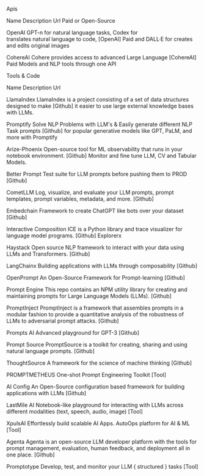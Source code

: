 Apis

Name	                             Description	                        Url	                     Paid or Open-Source

OpenAI	      GPT-n for natural language tasks, Codex for             
              translates natural language to code,                    [OpenAI]                      Paid
              and DALL·E for creates and edits original images   

CohereAI	    Cohere provides access to advanced Large Language       [CohereAI]	                  Paid
              Models and NLP tools through one API


Tools & Code

Name	                                    Description	                                                          Url

LlamaIndex	         LlamaIndex is a project consisting of a set of data structures designed to make           [Github]
                     it easier to use large external knowledge bases with LLMs.	

Promptify	           Solve NLP Problems with LLM's & Easily generate different NLP Task prompts                [Github]
                     for popular generative models like GPT, PaLM, and more with Promptify	

Arize-Phoenix        Open-source tool for ML observability that runs in your notebook environment.             [Github]
                     Monitor and fine tune LLM, CV and Tabular Models.	

Better Prompt	       Test suite for LLM prompts before pushing them to PROD                                    [Github]

CometLLM	           Log, visualize, and evaluate your LLM prompts, prompt templates, 
                     prompt variables, metadata, and more.	                                                   [Github]

Embedchain	         Framework to create ChatGPT like bots over your dataset	                                 [Github]

Interactive 
Composition          ICE is a Python library and trace visualizer for language model programs.	               [Github]
Explorerx
                 
Haystack	           Open source NLP framework to interact with your data using LLMs and Transformers.	       [Github]

LangChainx	         Building applications with LLMs through composability	                                   [Github]

OpenPrompt	         An Open-Source Framework for Prompt-learning	                                             [Github]

Prompt Engine	       This repo contains an NPM utility library for creating and maintaining prompts 
                     for Large Language Models (LLMs).	                                                       [Github]

PromptInject	       PromptInject is a framework that assembles prompts in a modular fashion to 
                     provide a quantitative analysis of the robustness of LLMs to adversarial prompt attacks.	 [Github]

Prompts AI	         Advanced playground for GPT-3	                                                           [Github]

Prompt Source	       PromptSource is a toolkit for creating, sharing and using natural language prompts.	     [Github]

ThoughtSource	       A framework for the science of machine thinking	                                         [Github]

PROMPTMETHEUS	       One-shot Prompt Engineering Toolkit	                                                     [Tool]

AI Config	           An Open-Source configuration based framework for building applications with LLMs	         [Github]

LastMile AI	         Notebook-like playground for interacting with LLMs across different 
                     modalities (text, speech, audio, image)	                                                 [Tool]

XpulsAI	             Effortlessly build scalable AI Apps. AutoOps platform for AI & ML	                       [Tool]

Agenta	             Agenta is an open-source LLM developer platform with the tools for prompt management, 
                     evaluation, human feedback, and deployment all in one place.	                             [Github]

Promptotype	         Develop, test, and monitor your LLM { structured } tasks	                                 [Tool]
